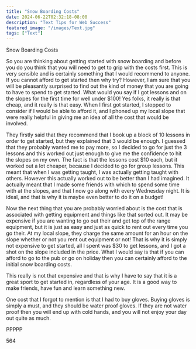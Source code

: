 ```yaml
---
title: "Snow Boarding Costs"
date: 2024-06-22T02:32:18-08:00
description: "Text Tips for Web Success"
featured_image: "/images/Text.jpg"
tags: ["Text"]
---
```


Snow Boarding Costs

So you are thinking about getting started with snow boarding and before you do you think that you will need to get to grip with the costs first. This is very sensible and is certainly something that I would recommend to anyone. If you cannot afford to get started then why try? However, I am sure that you will be pleasantly surprised to find out the kind of money that you are going to have to spend to get started. What would you say if I got lessons and on the slopes for the first time for well under $100! Yes folks, it really is that cheap, and it really is that easy. When I first got started, I stopped to consider if I would be able to afford it, and I phoned up my local slope that were really helpful in giving me an idea of all the cost that would be involved.

They firstly said that they recommend that I book up a block of 10 lessons in order to get started, but they explained that 3 would be enough. I guessed that they probably wanted me to pay more, so I decided to go for just the 3 lessons and this worked out just enough to give me the confidence to hit the slopes on my own. The fact is that the lessons cost $10 each, but it worked out a lot cheaper, because I decided to go for group lessons. This meant that when I was getting taught, I was actually getting taught with others. However this actually worked out to be better than I had imagined. It actually meant that I made some friends with which to spend some time with at the slopes, and that I now go along with every Wednesday night. It is ideal, and that is why it is maybe even better to do it on a budget!

Now the next thing that you are probably worried about is the cost that is associated with getting equipment and things like that sorted out. It may be expensive if you are wanting to go out their and get top of the range equipment, but it is just as easy and just as quick to rent out every time you go their. At my local slope, they charge the same amount for an hour on the slope whether or not you rent out equipment or not! That is why it is simply not expensive to get started, all I spent was $30 to get lessons, and I got a shot on the slope included in the price. What I would say is that if you can afford to go to the pub or go on holiday then you can certainly afford to the initial snow boarding costs. 

This really is not that expensive and that is why I have to say that it is a great sport to get started in, regardless of your age. It is a good way to make friends, have fun and learn something new. 

One cost that I forgot to mention is that I had to buy gloves. Buying gloves is simply a must, and they should be water proof gloves. If they are not water proof then you will end up with cold hands, and you will not enjoy your day out quite as much. 

PPPPP

564

